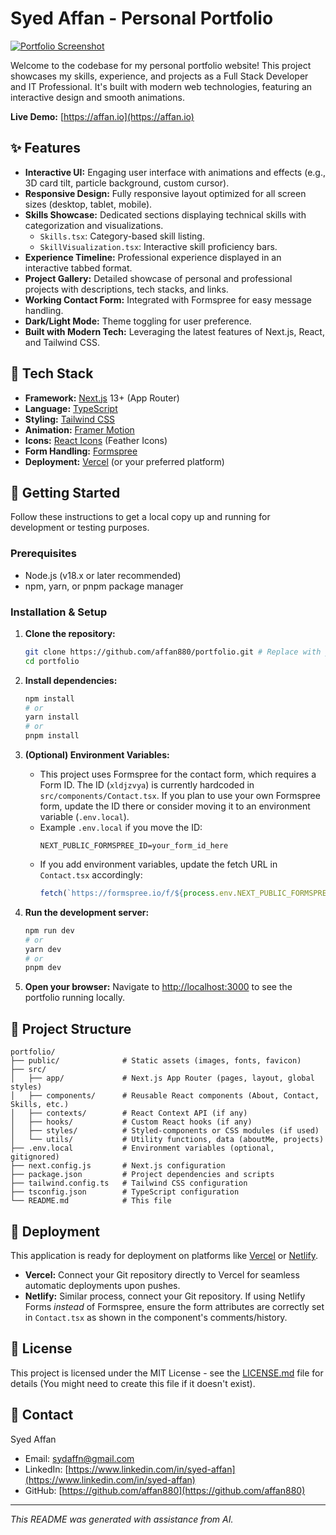 # Syed Affan - Personal Portfolio

[![Portfolio Screenshot](https://ik.imagekit.io/affan/portfolio-screenshot.png)](https://affan.io) <!-- Optional: Replace with an actual screenshot URL -->

Welcome to the codebase for my personal portfolio website! This project showcases my skills, experience, and projects as a Full Stack Developer and IT Professional. It's built with modern web technologies, featuring an interactive design and smooth animations.

**Live Demo:** [https://affan.io](https://affan.io) <!-- Replace with your actual live URL if different -->

## ✨ Features

*   **Interactive UI:** Engaging user interface with animations and effects (e.g., 3D card tilt, particle background, custom cursor).
*   **Responsive Design:** Fully responsive layout optimized for all screen sizes (desktop, tablet, mobile).
*   **Skills Showcase:** Dedicated sections displaying technical skills with categorization and visualizations.
    *   `Skills.tsx`: Category-based skill listing.
    *   `SkillVisualization.tsx`: Interactive skill proficiency bars.
*   **Experience Timeline:** Professional experience displayed in an interactive tabbed format.
*   **Project Gallery:** Detailed showcase of personal and professional projects with descriptions, tech stacks, and links.
*   **Working Contact Form:** Integrated with Formspree for easy message handling.
*   **Dark/Light Mode:** Theme toggling for user preference.
*   **Built with Modern Tech:** Leveraging the latest features of Next.js, React, and Tailwind CSS.

## 🚀 Tech Stack

*   **Framework:** [Next.js](https://nextjs.org/) 13+ (App Router)
*   **Language:** [TypeScript](https://www.typescriptlang.org/)
*   **Styling:** [Tailwind CSS](https://tailwindcss.com/)
*   **Animation:** [Framer Motion](https://www.framer.com/motion/)
*   **Icons:** [React Icons](https://react-icons.github.io/react-icons/) (Feather Icons)
*   **Form Handling:** [Formspree](https://formspree.io/)
*   **Deployment:** [Vercel](https://vercel.com/) (or your preferred platform)

## 🔧 Getting Started

Follow these instructions to get a local copy up and running for development or testing purposes.

### Prerequisites

*   Node.js (v18.x or later recommended)
*   npm, yarn, or pnpm package manager

### Installation & Setup

1.  **Clone the repository:**
    ```bash
    git clone https://github.com/affan880/portfolio.git # Replace with your repo URL
    cd portfolio
    ```

2.  **Install dependencies:**
    ```bash
    npm install
    # or
    yarn install
    # or
    pnpm install
    ```

3.  **(Optional) Environment Variables:**
    *   This project uses Formspree for the contact form, which requires a Form ID. The ID (`xldjzvya`) is currently hardcoded in `src/components/Contact.tsx`. If you plan to use your own Formspree form, update the ID there or consider moving it to an environment variable (`.env.local`).
    *   Example `.env.local` if you move the ID:
        ```
        NEXT_PUBLIC_FORMSPREE_ID=your_form_id_here
        ```
    *   If you add environment variables, update the fetch URL in `Contact.tsx` accordingly:
        ```javascript
        fetch(`https://formspree.io/f/${process.env.NEXT_PUBLIC_FORMSPREE_ID}`, { ... })
        ```

4.  **Run the development server:**
    ```bash
    npm run dev
    # or
    yarn dev
    # or
    pnpm dev
    ```

5.  **Open your browser:**
    Navigate to [http://localhost:3000](http://localhost:3000) to see the portfolio running locally.

## 📁 Project Structure

```
portfolio/
├── public/              # Static assets (images, fonts, favicon)
├── src/
│   ├── app/             # Next.js App Router (pages, layout, global styles)
│   ├── components/      # Reusable React components (About, Contact, Skills, etc.)
│   ├── contexts/        # React Context API (if any)
│   ├── hooks/           # Custom React hooks (if any)
│   ├── styles/          # Styled-components or CSS modules (if used)
│   └── utils/           # Utility functions, data (aboutMe, projects)
├── .env.local           # Environment variables (optional, gitignored)
├── next.config.js       # Next.js configuration
├── package.json         # Project dependencies and scripts
├── tailwind.config.ts   # Tailwind CSS configuration
├── tsconfig.json        # TypeScript configuration
└── README.md            # This file
```

## 🚢 Deployment

This application is ready for deployment on platforms like [Vercel](https://vercel.com/) or [Netlify](https://www.netlify.com/).

*   **Vercel:** Connect your Git repository directly to Vercel for seamless automatic deployments upon pushes.
*   **Netlify:** Similar process, connect your Git repository. If using Netlify Forms *instead* of Formspree, ensure the form attributes are correctly set in `Contact.tsx` as shown in the component's comments/history.

## 📄 License

This project is licensed under the MIT License - see the [LICENSE.md](LICENSE.md) file for details (You might need to create this file if it doesn't exist).

## 📧 Contact

Syed Affan
*   Email: [sydaffn@gmail.com](mailto:sydaffn@gmail.com)
*   LinkedIn: [https://www.linkedin.com/in/syed-affan](https://www.linkedin.com/in/syed-affan)
*   GitHub: [https://github.com/affan880](https://github.com/affan880)

---

_This README was generated with assistance from AI._
